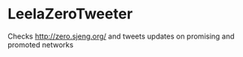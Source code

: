 # LeelaZeroTweeter
Checks http://zero.sjeng.org/ and tweets updates on promising and promoted networks
